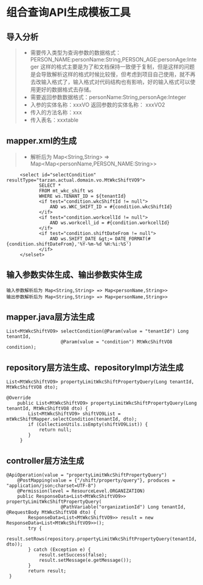 # 组合查询API生成模板工具

## 导入分析
> + 需要传入类型为查询参数的数据格式： PERSON_NAME:personName:String,PERSON_AGE:personAge:Integer  这样的格式主要是为了和文档保持一致便于复制，但是这样的问题是会导致解析这样的格式时候比较慢，但考虑到项目自己使用，就不再去改输入格式了，输入格式对代码结构也有影响，好的输入格式可以使用更好的数据格式去存储。
> + 需要返回参数数据格式：personName:String,personAge:Integer
> + 入参的实体名称：xxxVO  返回参数的实体名称： xxxVO2
> + 传入的方法名称：xxx
> + 传入表名：xxxtable


## mapper.xml的生成
>+ 解析后为 Map<String,String> => Map<Map<personName,PERSON_NAME:String>>
```    
     <select id="selectCondition" resultType="tarzan.actual.domain.vo.MtWkcShiftVO9">
            SELECT *
            FROM mt_wkc_shift ws
            WHERE ws.TENANT_ID = ${tenantId}
            <if test="condition.wkcShiftId != null">
                AND ws.WKC_SHIFT_ID = #{condition.wkcShiftId}
            </if>
            <if test="condition.workcellId != null">
                AND ws.workcell_id = #{condition.workcellId}
            </if>
            <if test="condition.shiftDateFrom != null">
                AND ws.SHIFT_DATE &gt;= DATE_FORMAT(#{condition.shiftDateFrom},'%Y-%m-%d %H:%i:%S')
            </if>
     </selset>

```

## 输入参数实体生成、输出参数实体生成
```
输入参数解析后为 Map<String,String> => Map<personName,String>> 
输出参数解析后为 Map<String,String> => Map<personName,String>>
```

## mapper.java层方法生成
```
List<MtWkcShiftVO9> selectCondition(@Param(value = "tenantId") Long tenantId,
                    @Param(value = "condition") MtWkcShiftVO8 condition);
```

## repository层方法生成、repositoryImpl方法生成
```
List<MtWkcShiftVO9> propertyLimitWkcShiftPropertyQuery(Long tenantId, MtWkcShiftVO8 dto);

@Override
    public List<MtWkcShiftVO9> propertyLimitWkcShiftPropertyQuery(Long tenantId, MtWkcShiftVO8 dto) {
        List<MtWkcShiftVO9> shiftVO9List = mtWkcShiftMapper.selectCondition(tenantId, dto);
        if (CollectionUtils.isEmpty(shiftVO9List)) {
            return null;
        }
     }
```
## controller层方法生成
```
@ApiOperation(value = "propertyLimitWkcShiftPropertyQuery")
    @PostMapping(value = {"/shift/property/query"}, produces = "application/json;charset=UTF-8")
    @Permission(level = ResourceLevel.ORGANIZATION)
    public ResponseData<List<MtWkcShiftVO9>> propertyLimitWkcShiftPropertyQuery(
                    @PathVariable("organizationId") Long tenantId, @RequestBody MtWkcShiftVO8 dto) {
        ResponseData<List<MtWkcShiftVO9>> result = new ResponseData<List<MtWkcShiftVO9>>();
        try {
            result.setRows(repository.propertyLimitWkcShiftPropertyQuery(tenantId, dto));
        } catch (Exception e) {
            result.setSuccess(false);
            result.setMessage(e.getMessage());
        }
        return result;
 }

```
